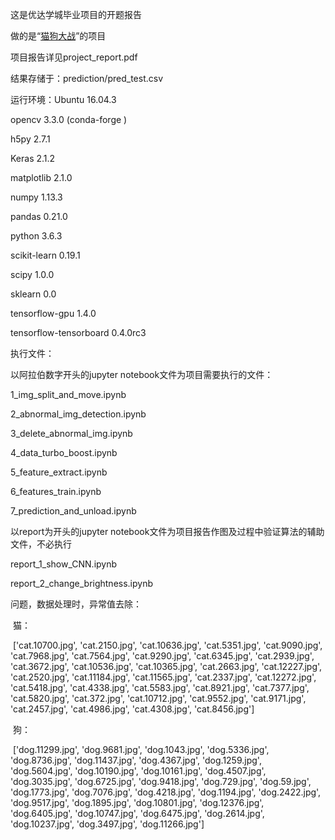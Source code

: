 这是优达学城毕业项目的开题报告

做的是“[猫狗大战](https://www.kaggle.com/c/dogs-vs-cats-redux-kernels-edition)”的项目



项目报告详见project_report.pdf

结果存储于：prediction/pred_test.csv


运行环境：Ubuntu 16.04.3 

opencv					3.3.0  (conda-forge )

h5py					2.7.1 

Keras					2.1.2 

matplotlib				2.1.0  

numpy					1.13.3 

pandas					0.21.0 

python					3.6.3 

scikit-learn				0.19.1                    

scipy					1.0.0

sklearn					0.0 

tensorflow-gpu			1.4.0              

tensorflow-tensorboard	0.4.0rc3



执行文件：

以阿拉伯数字开头的jupyter notebook文件为项目需要执行的文件：

1_img_split_and_move.ipynb

2_abnormal_img_detection.ipynb

3_delete_abnormal_img.ipynb

4_data_turbo_boost.ipynb

5_feature_extract.ipynb

6_features_train.ipynb

7_prediction_and_unload.ipynb



以report为开头的jupyter notebook文件为项目报告作图及过程中验证算法的辅助文件，不必执行

report_1_show_CNN.ipynb

report_2_change_brightness.ipynb



问题，数据处理时，异常值去除：

​	猫：

​	['cat.10700.jpg', 'cat.2150.jpg', 'cat.10636.jpg', 'cat.5351.jpg', 'cat.9090.jpg', 
	'cat.7968.jpg', 'cat.7564.jpg', 'cat.9290.jpg', 'cat.6345.jpg', 'cat.2939.jpg', 
	'cat.3672.jpg',   'cat.10536.jpg', 'cat.10365.jpg', 
	'cat.2663.jpg',  'cat.12227.jpg', 
	'cat.2520.jpg', 'cat.11184.jpg', 'cat.11565.jpg', 
	'cat.2337.jpg', 'cat.12272.jpg', 
	'cat.5418.jpg', 'cat.4338.jpg',  'cat.5583.jpg', 
	'cat.8921.jpg', 'cat.7377.jpg', 'cat.5820.jpg', 'cat.372.jpg', 
	'cat.10712.jpg', 'cat.9552.jpg', 'cat.9171.jpg', 'cat.2457.jpg', 'cat.4986.jpg', 
	'cat.4308.jpg', 'cat.8456.jpg']

​	狗：

​	['dog.11299.jpg', 'dog.9681.jpg',  'dog.1043.jpg', 'dog.5336.jpg', 
	'dog.8736.jpg', 'dog.11437.jpg', 'dog.4367.jpg', 'dog.1259.jpg', 
	'dog.5604.jpg',  'dog.10190.jpg', 'dog.10161.jpg', 'dog.4507.jpg', 
	'dog.3035.jpg', 'dog.6725.jpg', 'dog.9418.jpg', 'dog.729.jpg', 'dog.59.jpg', 
	'dog.1773.jpg', 'dog.7076.jpg', 'dog.4218.jpg', 'dog.1194.jpg', 
	'dog.2422.jpg', 'dog.9517.jpg', 'dog.1895.jpg', 'dog.10801.jpg', 'dog.12376.jpg', 
	'dog.6405.jpg', 'dog.10747.jpg', 'dog.6475.jpg',  'dog.2614.jpg', 
	'dog.10237.jpg',  'dog.3497.jpg', 'dog.11266.jpg']







